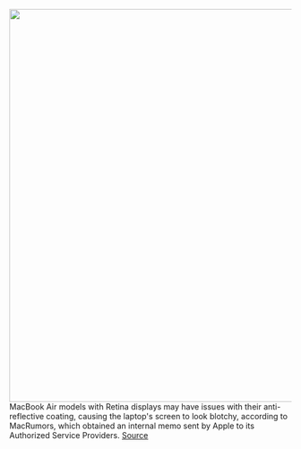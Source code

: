 <img src='https://cdn.vox-cdn.com/thumbor/8QJvFgolJsOXj0S9t8C8HHQbaWY=/0x0:2040x1360/1200x800/filters:focal(857x517:1183x843)/cdn.vox-cdn.com/uploads/chorus_image/image/66566200/awhite_200319_3944_3.0.0.jpg' width='700px' /><br/>
MacBook Air models with Retina displays may have issues with their anti-reflective coating, causing the laptop's screen to look blotchy, according to MacRumors, which obtained an internal memo sent by Apple to its Authorized Service Providers.
<a href='https://www.theverge.com/2020/3/27/21196794/apple-macbook-air-screen-smudging-anti-glare-coating'> Source <a/>
